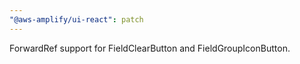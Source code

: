 ```yaml
---
"@aws-amplify/ui-react": patch
---
```


ForwardRef support for FieldClearButton and FieldGroupIconButton.

